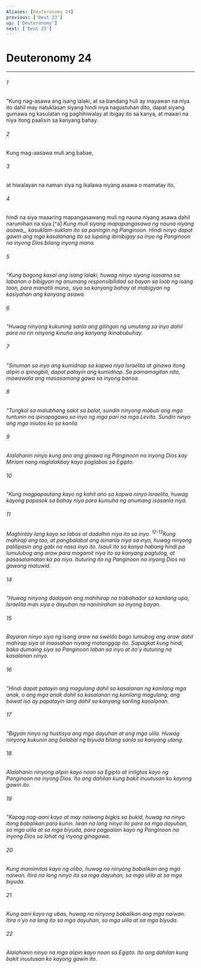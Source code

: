```yaml
---
Aliases: [Deuteronomy 24]
previous: ['Deut 23']
up: ['Deuteronomy']
next: ['Deut 25']
---
```

# Deuteronomy 24

***






















###### 1 










"Kung nag-asawa ang isang lalaki, at sa bandang huli ay inayawan na niya ito dahil may natuklasan siyang hindi niya nagustuhan dito, dapat siyang gumawa ng kasulatan ng paghihiwalay at ibigay ito sa kanya, at maaari na niya itong paalisin sa kanyang bahay. 





















###### 2 










Kung mag-aasawa muli ang babae, 





















###### 3 










at hiwalayan na naman siya ng ikalawa niyang asawa o mamatay ito, 





















###### 4 










hindi na siya maaaring mapangasawang muli ng nauna niyang asawa dahil narumihan na siya.[^a] <i class="trans-change">Kung muli siyang mapapangasawa ng nauna niyang asawa_, kasuklam-suklam ito sa paningin ng Panginoon. Hindi ninyo dapat gawin ang mga kasalanang ito sa lupaing ibinibigay sa inyo ng Panginoon na inyong Dios bilang inyong mana. 





















###### 5 










"Kung bagong kasal ang isang lalaki, huwag ninyo siyang isasama sa labanan o bibigyan ng anumang responsibilidad sa bayan sa loob ng isang taon, para manatili <i class="trans-change">muna_ siya sa kanyang bahay at mabigyan ng kasiyahan ang kanyang asawa. 





















###### 6 










"Huwag ninyong kukuning sanla ang gilingan ng umutang sa inyo dahil para na rin ninyong kinuha ang kanyang ikinabubuhay. 





















###### 7 










"Sinuman sa inyo ang kumidnap sa kapwa niya Israelita at ginawa itong alipin o ipinagbili, dapat patayin ang kumidnap. Sa pamamagitan nito, mawawala ang masasamang gawa sa inyong bansa. 





















###### 8 










"Tungkol sa malubhang sakit sa balat, sundin ninyong mabuti ang mga tuntunin na ipinapagawa sa inyo ng mga pari na mga Levita. Sundin ninyo ang mga iniutos ko sa kanila. 





















###### 9 










Alalahanin ninyo kung ano ang ginawa ng Panginoon na inyong Dios kay Miriam nang naglalakbay kayo paglabas sa Egipto. 





















###### 10 










"Kung magpapautang kayo ng kahit ano sa kapwa ninyo Israelita, huwag kayong papasok sa bahay niya para kumuha ng anumang isasanla niya. 





















###### 11 










Maghintay lang kayo sa labas at dadalhin niya ito sa inyo. <sup class="versenum">12-13</sup>Kung mahirap ang tao, at pangbalabal ang isinanla niya sa inyo, huwag ninyong palilipasin ang gabi na nasa inyo ito. Isauli ito sa kanya habang hindi pa lumulubog ang araw para magamit niya ito sa kanyang pagtulog, at pasasalamatan ka pa niya. Ituturing ito ng Panginoon na inyong Dios na gawang matuwid. 





















###### 14 










"Huwag ninyong dadayain ang mahihirap na trabahador sa kanilang upa, Israelita man siya o dayuhan na naninirahan sa inyong bayan. 





















###### 15 










Bayaran ninyo siya ng isang araw na sweldo bago lumubog ang araw dahil mahirap siya at inaasahan niyang matanggap ito. Sapagkat kung hindi, baka dumaing siya sa Panginoon laban sa inyo at itoʼy ituturing na kasalanan ninyo. 





















###### 16 










"Hindi dapat patayin ang magulang dahil sa kasalanan ng kanilang mga anak, o ang mga anak dahil sa kasalanan ng kanilang magulang; ang bawat isa ay papatayin lang dahil sa kanyang sariling kasalanan. 





















###### 17 










"Bigyan ninyo ng hustisya ang mga dayuhan at ang mga ulila. Huwag ninyong kukunin ang balabal ng biyuda bilang sanla sa kanyang utang. 





















###### 18 










Alalahanin ninyong alipin kayo noon sa Egipto at iniligtas kayo ng Panginoon na inyong Dios. Ito ang dahilan kung bakit inuutusan ko kayong gawin ito. 





















###### 19 










"Kapag nag-aani kayo at may naiwang bigkis sa bukid, huwag na ninyo itong babalikan para kunin. Iwan na lang ninyo ito para sa mga dayuhan, sa mga ulila at sa mga biyuda, para pagpalain kayo ng Panginoon na inyong Dios sa lahat ng inyong ginagawa. 





















###### 20 










Kung mamimitas kayo ng olibo, huwag na ninyong babalikan ang mga naiwan. Itira na lang ninyo ito sa mga dayuhan, sa mga ulila at sa mga biyuda. 





















###### 21 










Kung aani kayo ng ubas, huwag na ninyong babalikan ang mga naiwan. Itira nʼyo na lang ito sa mga dayuhan, sa mga ulila at sa mga biyuda. 





















###### 22 










Alalahanin ninyo na mga alipin kayo noon sa Egipto. Ito ang dahilan kung bakit inuutusan ko kayong gawin ito.
